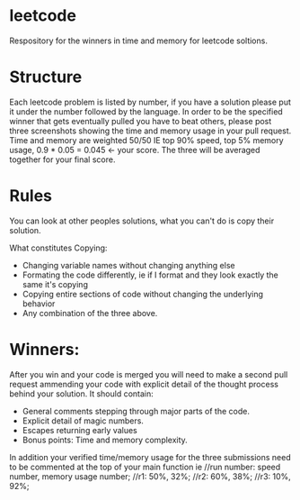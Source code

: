 # leetcode
Respository for the winners in time and memory for leetcode soltions.

# Structure
Each leetcode problem is listed by number, if you have a solution please put it under the number followed by the language. 
In order to be the specified winner that gets eventually pulled you have to beat others, please post three screenshots showing the time
and memory usage in your pull request. Time and memory are weighted 50/50 IE top 90% speed, top 5% memory usage, 0.9 * 0.05 = 0.045 <- your score. 
The three will be averaged together for your final score.


# Rules
You can look at other peoples solutions, what you can't do is copy their solution. 

What constitutes Copying: 
- Changing variable names without changing anything else 
- Formating the code differently, ie if I format and they look exactly the same it's copying
- Copying entire sections of code without changing the underlying behavior
- Any combination of the three above. 

# Winners: 
After you win and your code is merged you will need to make a second pull request ammending your code with explicit detail of 
the thought process behind your solution. It should contain: 
- General comments stepping through major parts of the code. 
- Explicit detail of magic numbers. 
- Escapes returning early values
- Bonus points: Time and memory complexity. 

In addition your verified time/memory usage for the three submissions need to be commented at the top of your main function ie
//run number: speed number, memory usage number;
//r1: 50%, 32%;
//r2: 60%, 38%;
//r3: 10%, 92%;



